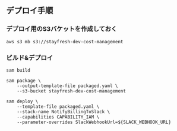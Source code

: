 ## デプロイ手順

### デプロイ用のS3バケットを作成しておく
```
aws s3 mb s3://stayfresh-dev-cost-management

```


### ビルド&デプロイ
```
sam build

sam package \
    --output-template-file packaged.yaml \
    --s3-bucket stayfresh-dev-cost-management

sam deploy \
    --template-file packaged.yaml \
    --stack-name NotifyBillingToSlack \
    --capabilities CAPABILITY_IAM \
    --parameter-overrides SlackWebhookUrl=${SLACK_WEBHOOK_URL}

```
